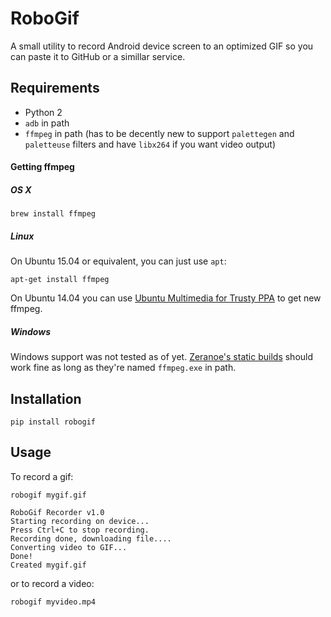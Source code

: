 # RoboGif

A small utility to record Android device screen to an optimized GIF so you can paste it to GitHub or a simillar service.

## Requirements

* Python 2
* `adb` in path
* `ffmpeg` in path (has to be decently new to support `palettegen` and `paletteuse` filters and have `libx264` if you want video output)

#### Getting ffmpeg

##### OS X

```
brew install ffmpeg
```

##### Linux

On Ubuntu 15.04 or equivalent, you can just use `apt`:

```
apt-get install ffmpeg
```

On Ubuntu 14.04 you can use [Ubuntu Multimedia for Trusty PPA](https://launchpad.net/~mc3man/+archive/ubuntu/trusty-media) to get new ffmpeg.
 
##### Windows
 
Windows support was not tested as of yet. [Zeranoe's static builds](http://ffmpeg.zeranoe.com/builds/) should work fine as long as they're named `ffmpeg.exe` in path. 


## Installation

```
pip install robogif
```

## Usage

To record a gif:

```
robogif mygif.gif

RoboGif Recorder v1.0
Starting recording on device...
Press Ctrl+C to stop recording.
Recording done, downloading file....
Converting video to GIF...
Done!
Created mygif.gif

```

or to record a video:

```
robogif myvideo.mp4
```
